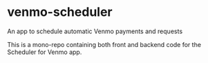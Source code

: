 # venmo-scheduler
An app to schedule automatic Venmo payments and requests

This is a mono-repo containing both front and backend code for the Scheduler for Venmo app.

